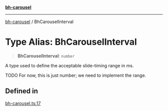 [**bh-carousel**](../README.md)

---

[bh-carousel](../README.md) / BhCarouselInterval

# Type Alias: BhCarouselInterval

> **BhCarouselInterval**: `number`

A type used to define the acceptable slide-timing range in ms.

TODO For now, this is just number; we need to implement the range.

## Defined in

[bh-carousel.ts:17](https://github.com/ctorgalson/bh-carousel/blob/d49d8c960928075df34c27fa91d25fc99fa83001/src/bh-carousel.ts#L17)
